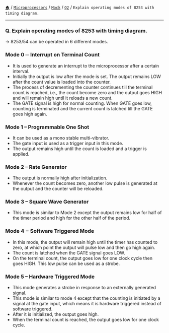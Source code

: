 [`🏠`](/) / [`Microprocessors`](/s/mp/) / [`Mock`](/s/mp/mock/) / [`Q2`](/s/mp/mock/q2/) / `Explain operating modes of 8253 with timing diagram.`

<hr />

### Q. Explain operating modes of 8253 with timing diagram.

→ 8253/54 can be operated in 6 different modes.

### Mode 0 ─ Interrupt on Terminal Count

* It is used to generate an interrupt to the microprocessor after a certain interval.
* Initially the output is low after the mode is set. The output remains LOW after the count value is loaded into the counter.
* The process of decrementing the counter continues till the terminal count is reached, i.e.,
the count become zero and the output goes HIGH and will remain high until it reloads a new count.
* The GATE signal is high for normal counting. When GATE goes low, counting is terminated and the current count is latched till the GATE goes high again.

### Mode 1 – Programmable One Shot

* It can be used as a mono stable multi-vibrator.
* The gate input is used as a trigger input in this mode.
* The output remains high until the count is loaded and a trigger is applied.

### Mode 2 – Rate Generator

* The output is normally high after initialization.
* Whenever the count becomes zero, another low pulse is generated at the output and the counter will be reloaded.

### Mode 3 – Square Wave Generator

* This mode is similar to Mode 2 except the output remains low for half of the timer period and high for the other half of the period.

### Mode 4 − Software Triggered Mode

* In this mode, the output will remain high until the timer has counted to zero, at which point the output will pulse low and then go high again.
* The count is latched when the GATE signal goes LOW.
* On the terminal count, the output goes low for one clock cycle then goes HIGH. This low pulse can be used as a strobe.

### Mode 5 – Hardware Triggered Mode

* This mode generates a strobe in response to an externally generated signal.
* This mode is similar to mode 4 except that the counting is initiated by a signal at the gate input, which means it is hardware triggered instead of software triggered.
* After it is initialized, the output goes high.
* When the terminal count is reached, the output goes low for one clock cycle.
